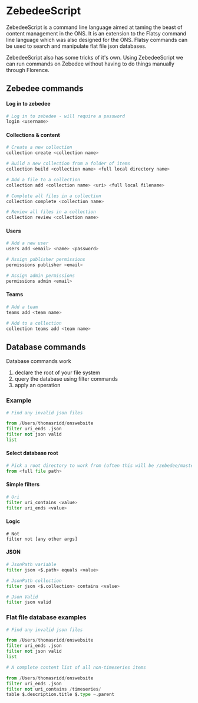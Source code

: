 # ZebedeeScript

ZebedeeScript is a command line language aimed at taming the beast of content management in the ONS. It is an extension to the Flatsy command line language which was also designed for the ONS. Flatsy commands can be used to search and manipulate flat file json databases. 

ZebedeeScript also has some tricks of it's own. Using ZebedeeScript we can run commands on Zebedee without having to do things manually through Florence. 


## Zebedee commands

#### Log in to zebedee
```python
# Log in to zebedee - will require a password
login <username>

```

#### Collections & content
```python
# Create a new collection
collection create <collection name>

# Build a new collection from a folder of items
collection build <collection name> <full local directory name>

# Add a file to a collection
collection add <collection name> <uri> <full local filename>

# Complete all files in a collection
collection complete <collection name>

# Review all files in a collection
collection review <collection name>
```

#### Users
```python
# Add a new user
users add <email> <name> <password>

# Assign publisher permissions
permissions publisher <email>

# Assign admin permissions
permissions admin <email>
```

#### Teams
```python
# Add a team
teams add <team name>

# Add to a collection
collection teams add <team name>
```

## Database commands
Database commands work
1) declare the root of your file system
2) query the database using filter commands
3) apply an operation

### Example
```python
# Find any invalid json files 

from /Users/thomasridd/onswebsite
filter uri_ends .json
filter not json valid
list
```

#### Select database root
```python
# Pick a root directory to work from (often this will be /zebedee/master)
from <full file path>

```

#### Simple filters
```python
# Uri 
filter uri_contains <value>
filter uri_ends <value>

```

#### Logic
```
# Not
filter not [any other args]

```

#### JSON
```python
# JsonPath variable
filter json <$.path> equals <value>

# JsonPath collection
filter json <$.collection> contains <value> 

# Json Valid
filter json valid
```


### Flat file database examples

```python
# Find any invalid json files 

from /Users/thomasridd/onswebsite
filter uri_ends .json
filter not json valid
list
```

```python
# A complete content list of all non-timeseries items

from /Users/thomasridd/onswebsite
filter uri_ends .json
filter not uri_contains /timeseries/
table $.description.title $.type ~.parent
```
